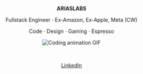 <p align="center">
  <strong>ARIASLABS</strong>
</p>

<p align="center">
  Fullstack Engineer ⋅ Ex-Amazon, Ex-Apple, Meta (CW)
</p>

<p align="center">
  Code ⋅ Design ⋅ Gaming ⋅ Espresso
</p>



<p align="center">
  <img src="https://media4.giphy.com/media/v1.Y2lkPTc5MGI3NjExMGd2aDkxM3NwZ3M4OGlhMm05c2pmNjR0a21zYnd3ZHI4dGNxdXRvaiZlcD12MV9pbnRlcm5hbF9naWZfYnlfaWQmY3Q9Zw/lVFqY6rWZUqJeqaqnX/giphy.gif" alt="Coding animation GIF">
  </p>

<br />

<p align="center">
  <a href="https://www.linkedin.com/in/cjariasjr/">LinkedIn</a>
</p>
